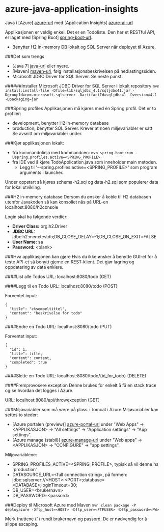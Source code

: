 # azure-java-application-insights
Java i [Azure] [azure-url] med [Application Insights] [azure-ai-url]

Applikasjonen er veldig enkel. Det er en Todoliste. Den har et RESTful API, er laget med [Spring Boot] [spring-boot-url].

- Benytter H2 in-memory DB lokalt og SQL Server når deployet til Azure.

###Det som trengs
- [Java 7] [java-url] eller nyere.
- [Maven] [maven-url], følg installasjonsbeskrivelsen på nedlastingssiden.
- Microsoft JDBC Driver for SQL Server. Se neste punkt.

######Installer Microsoft JDBC Driver for SQL Server i lokalt repository
`mvn install:install-file -Dfile=lib/sqljdbc_4.1/sqljdbc41.jar -DgroupId=com.microsoft.sqlserver -DartifactId=sqljdbc41 -Dversion=4.1 -Dpackaging=jar`

###Spring profiles
Applikasjonen må kjøres med én Spring profil. Det er to profiler:

- development, benytter H2 in-memory database
- production, benytter SQL Server. Krever at noen miljøvariabler er satt. Se avsnitt om miljøvariabler under.

###Kjør applikasjonen lokalt:
- fra kommandolinja med kommandoen: `mvn spring-boot:run -Dspring.profiles.active=<SPRING_PROFILE>`
- fra IDE ved å kjøre TodoApplication.java som inneholder main metoden.
    - Legg til '--spring.profiles.active=\<SPRING_PROFILE\>' som program arguments i launcher.

Under oppstart så kjøres schema-h2.sql og data-h2.sql som populerer data for lokal utvikling.

###H2 in-memory database
Dersom du ønsker å koble til H2 databasen utenfor Javakoden så kan konsollet nås på URL-en localhost:8080/h2console

Login skal ha følgende verdier:

- **Driver Class:** org.h2.Driver
- **JDBC URL:** jdbc:h2:mem:testdb;DB_CLOSE_DELAY=-1;DB_CLOSE_ON_EXIT=FALSE
- **User Name:** sa
- **Password:** \<blank\>

###Hva applikasjonen kan gjøre
Hvis du ikke ønsker å benytte GUI-et for å teste API-et så benytt gjerne en REST-klient. Det gjør lagring og oppdatering av data enklere.

####List alle Todos
URL: localhost:8080/todo (GET)

####Legg til en Todo
URL: localhost:8080/todo (POST)

Forventet input:

    {
      "title": "eksempeltittel",
      "content": "beskrivelse for todo"
    }
    
####Endre en Todo
URL: localhost:8080/todo (PUT)

Forventet input:

    {
      "id": 1,
      "title": title,
      "content": content,
      "completed": true
    }

####Slette en Todo
URL: localhost:8080/todo/{id_for_todo} (DELETE)

####Fremprovosere exception
Denne brukes for enkelt å få en stack trace og se hvordan det logges i Azure.

URL: localhost:8080/api/throwexception (GET)

###Miljøvariabler som må være på plass i Tomcat i Azure
Miljøvariabler kan settes to steder:

- [Azure portalen (preview)] [azure-portal-url] under "Web Apps" -> \<APPLIKASJON\> -> "All settings" -> "Application settings" -> "App settings".
- [Azure manage (stabil)] [azure-manage-url] under "Web apps" -> \<APPLIKASJON\> -> "CONFIGURE" -> "app settings".

Miljøvariablene:

- SPRING_PROFILES_ACTIVE=\<SPRING_PROFILE\>, typisk så vil denne ha 'production'
- DATASOURCE_URL=\<full connection string\>, på formen: jdbc:sqlserver://\<HOST\>:\<PORT\>;database=\<DATABASE\>;loginTimeout=30;
- DB_USER=\<brukernavn\>
- DB_PASSWORD=\<passord\>

###Deploy til Microsoft Azure‎ med Maven
`mvn clean package -P deployazure -Dftp_host=<HOST> -Dftp_user=<FTPUSER> -Dftp_password=<PW>`

Merk fnuttene (") rundt brukernavn og passord. De er nødvendig for å slippe escaping.

[azure-url]: http://azure.microsoft.com/en-us/
[azure-portal-url]: https://portal.azure.com/
[azure-manage-url]: https://manage.windowsazure.com/
[azure-ai-url]: http://azure.microsoft.com/en-us/services/application-insights/
[java-url]: http://www.oracle.com/technetwork/java/javase/downloads/index.html
[maven-url]: http://maven.apache.org/
[spring-boot-url]: http://projects.spring.io/spring-boot/